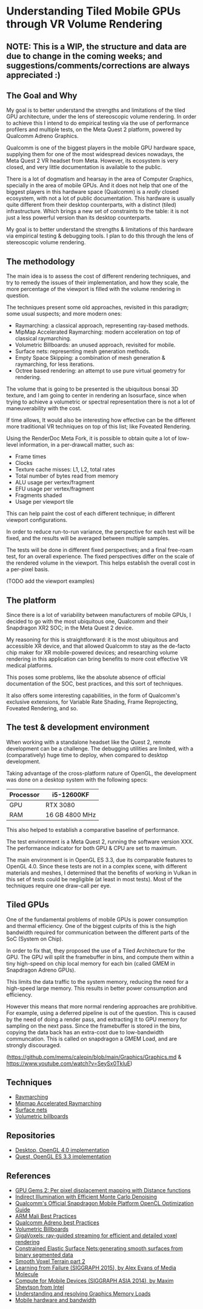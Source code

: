 # Understanding Tiled Mobile GPUs through VR Volume Rendering

## NOTE: This is a WIP, the structure and data are due to change in the coming weeks; and suggestions/comments/corrections are always appreciated  :)

## The Goal and Why

My goal is to better understand the strengths and limitations of the tiled GPU architecture, under the lens of stereoscopic volume rendering. In order to achieve this I intend to do empirical testing via the use of performance profilers and multiple tests, on the Meta Quest 2 platform, powered by Qualcomm Adreno Graphics.

Qualcomm is one of the biggest players in the mobile GPU hardware space, supplying them for one of the most widespread devices nowadays, the Meta Quest 2 VR headset from Meta. However, its ecosystem is very closed, and very little documentation is available to the public.

There is a lot of dogmatism and hearsay in the area of Computer Graphics, specially in the area of mobile GPUs. And it does not help that one of the biggest players in this hardware space (Qualcomm) is a *really* closed ecosystem, with not a lot of public documentation. This hardware is usually quite different from their desktop counterparts, with a distinct (tiled) infrastructure. Which brings a new set of constraints to the table: it is not just a less powerful version than its desktop counterparts.

My goal is to better understand the strengths & limitations of this hardware via empirical testing & debugging tools. I plan to do this through the lens of stereoscopic volume rendering.

## The methodology

The main idea is to assess the cost of different rendering techniques, and try to remedy the issues of their implementation, and how they scale, the more percentage of the viewport is filled with the volume rendering in question.

The techniques present some old approaches, revisited in this paradigm; some usual suspects; and more modern ones:

* Raymarching: a classical approach, representing ray-based methods.
* MipMap Accelerated Raymarching: modern acceleration on top of classical raymarching.
* Volumetric Billboards: an unused approach, revisited for mobile.
* Surface nets: representing mesh generation methods.
* Empty Space Skipping: a combination of mesh generation & raymarching, for less iterations.
* Octree based rendering: an attempt to use pure virtual geometry for rendering.

The volume that is going to be presented is the ubiquitous bonsai 3D texture, and I am going to center in rendering an Isosurface, since when trying to achieve a volumetric or spectral representation there is not a lot of maneuverability with the cost.

If time allows, It would also be interesting how effective can be the different more traditional VR techniques on top of this list; like Foveated Rendering.

Using the RenderDoc Meta Fork, it is possible to obtain quite a lot of low-level information, in a per-drawcall matter, such as:

* Frame times
* Clocks
* Texture cache misses: L1, L2, total rates
* Total number of bytes read from memory
* ALU usage per vertex/fragment
* EFU usage per vertex/fragment
* Fragments shaded
* Usage per viewport tile

This can help paint the cost of each different technique; in different viewport configurations.

In order to reduce run-to-run variance, the perspective for each test will be fixed, and the results will be averaged between multiple samples.

The tests will be done in different fixed perspectives; and a final free-roam test, for an overall experience. The fixed perspectives differ on the scale of the rendered volume in the viewport. This helps establish the overall cost in a per-pixel basis.

(TODO add the viewport examples)

## The platform

Since there is a lot of variability between manufacturers of mobile GPUs, I decided to go with the most ubiquitous one, Qualcomm and their Snapdragon XR2 SOC; in the Meta Quest 2 device.

My reasoning for this is straightforward: it is the most ubiquitous and accessible XR device, and that allowed Qualcomm to stay as the de-facto chip maker for XR mobile-powered devices; and researching volume rendering in this application can bring benefits to more cost effective VR medical platforms.

This poses some problems, like the absolute absence of official documentation of the SOC, best practices, and this sort of techniques.

It also offers some interesting capabilities, in the form of Qualcomm's exclusive extensions, for Variable Rate Shading, Frame Reprojecting, Foveated Rendering, and so.

## The test & development environment

When working with a standalone headset like the Quest 2, remote development can be a challenge. The debugging utilities are limited, with a (comparatively) huge time to deploy, when compared to desktop development.

Taking advantage of the cross-platform nature of OpenGL, the development was done on a desktop system with the following specs:


| Processor | i5-12600KF     |
| ----------- | ---------------- |
| GPU       | RTX 3080       |
| RAM       | 16 GB 4800 MHz |

This also helped to establish a comparative baseline of performance.

The test environment is a Meta Quest 2, running the software version XXX. The performance indicator for both GPU & CPU are set to maximum.

The main environment is in OpenGL ES 3.3, due its comparable features to OpenGL 4.0. Since these tests are not in a complex scene, with different materials and meshes, I determined that the benefits of working in Vulkan in this set of tests could be negligible (at least in most tests). Most of the techniques require one draw-call per eye.

## Tiled GPUs

One of the fundamental problems of mobile GPUs is power consumption and thermal efficiency. One of the biggest culprits of this is the high bandwidth required for communication between the different parts of the SoC (System on Chip).

In order to fix that, they proposed the use of a Tiled Architecture for the GPU. The GPU will split the framebuffer in bins, and compute them within a tiny high-speed on chip local memory for each bin (called GMEM in Snapdragon Adreno GPUs).

This limits the data traffic to the system memory, reducing the need for a high-speed large memory. This results in better power consumption and efficiency.

However this means that more normal rendering approaches are prohibitive. 
For example, using a deferred pipeline is out of the question. This is caused by the need of doing a render pass, and extracting it to GPU memory for sampling on the next pass. Since the framebuffer is stored in the bins, copying the data back has an extra-cost due to low-bandwidth communcation. This is called on snapdragon a GMEM Load, and are strongly discouraged.

(https://github.com/mems/calepin/blob/main/Graphics/Graphics.md & https://www.youtube.com/watch?v=SeySx0TkluE)

## Techniques

* [Raymarching](https://github.com/JsMarq96/Understanding-Tileg-GPUs-VR-Volume-Rendering/blob/main/raymarching/raymarching.md)
* [Mipmap Accelerated Raymarching](https://github.com/JsMarq96/Understanding-Tileg-GPUs-VR-Volume-Rendering/blob/main/mipmap-accel-raymarching/mar.md)
* [Surface nets](https://github.com/JsMarq96/Understanding-Tiled-GPUs-VR-Volume-Rendering/blob/main/surface-nets/surface_nets.md)
* [Volumetric billboards](https://github.com/JsMarq96/Understanding-Tiled-GPUs-VR-Volume-Rendering/blob/main/volumetric-billboard/billboards.md)

## Repositories

* [Desktop, OpenGL 4.0 implementation](https://github.com/JsMarq96/Volume-Rendering-Desktop)
* [Quest, OpenGL ES 3.3 implementation](https://github.com/JsMarq96/Quest-Tiled-Volume-Rendering)

## References

* [GPU Gems 2: Per pixel displacement mapping with Distance functions](https://developer.nvidia.com/gpugems/gpugems2/part-i-geometric-complexity/chapter-8-pixel-displacement-mapping-distance-functions)
* [Indirect Illumination with Efficient Monte Carlo Denoising](https://link.springer.com/article/10.1007/s11042-020-09884-5)
* [Qualcomm's Official Snapdragon Mobile Platform OpenCL Optimization Guide](https://developer.qualcomm.com/download/adrenosdk/adreno-opencl-programming-guide.pdf?referrer=node/6114https:/)
* [ARM Mali Best Practices](https://documentation-service.arm.com/static/62f4f9b7c3b04f2bd53e1c65)
* [Qualcomm Adreno best Practices](https://developer.qualcomm.com/sites/default/files/docs/adreno-gpu/snapdragon-game-toolkit/gdg/gpu/best_practices.html)
* [Volumetric Billboards](https://hal.inria.fr/inria-00402067)
* [GigaVoxels: ray-guided streaming for efficient and detailed voxel rendering](https://dl.acm.org/doi/10.1145/1507149.1507152)
* [Constrained Elastic Surface Nets:generating smooth surfaces from binary segmented data](https://www.merl.com/publications/docs/TR99-24.pdf)
* [Smooth Voxel Terrain part 2](https://0fps.net/2012/07/12/smooth-voxel-terrain-part-2/)
* [Learning from Failure (SIGGRAPH 2015), by Alex Evans of Media Molecule](https://advances.realtimerendering.com/s2015/AlexEvans_SIGGRAPH-2015-sml.pdf)
* [Compute for Mobile Devices (SIGGRAPH ASIA 2014), by Maxim Shevtson from Intel](https://kesen.realtimerendering.com/Compute_for_Mobile_Devices5.pdf)
* [Understanding and resolving Graphics Memory Loads](https://developer.qualcomm.com/sites/default/files/docs/adreno-gpu/snapdragon-game-toolkit/gdg/tutorials/android/gmem_loads.html)
* [Mobile hardware and bandwidth](https://community.arm.com/cfs-file/__key/communityserver-blogs-components-weblogfiles/00-00-00-20-66/siggraph2015_2D00_mmg_2D00_andy_2D00_slides.pdf)